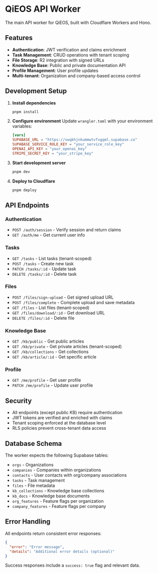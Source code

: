 # QiEOS API Worker

The main API worker for QiEOS, built with Cloudflare Workers and Hono.

## Features

- **Authentication**: JWT verification and claims enrichment
- **Task Management**: CRUD operations with tenant scoping
- **File Storage**: R2 integration with signed URLs
- **Knowledge Base**: Public and private documentation API
- **Profile Management**: User profile updates
- **Multi-tenant**: Organization and company-based access control

## Development Setup

1. **Install dependencies**
   ```bash
   pnpm install
   ```

2. **Configure environment**
   Update `wrangler.toml` with your environment variables:
   ```toml
   [vars]
   SUPABASE_URL = "https://vwqkhjnkummwtvfxgqml.supabase.co"
   SUPABASE_SERVICE_ROLE_KEY = "your_service_role_key"
   OPENAI_API_KEY = "your_openai_key"
   STRIPE_SECRET_KEY = "your_stripe_key"
   ```

3. **Start development server**
   ```bash
   pnpm dev
   ```

4. **Deploy to Cloudflare**
   ```bash
   pnpm deploy
   ```

## API Endpoints

### Authentication
- `POST /auth/session` - Verify session and return claims
- `GET /auth/me` - Get current user info

### Tasks
- `GET /tasks` - List tasks (tenant-scoped)
- `POST /tasks` - Create new task
- `PATCH /tasks/:id` - Update task
- `DELETE /tasks/:id` - Delete task

### Files
- `POST /files/sign-upload` - Get signed upload URL
- `POST /files/complete` - Complete upload and save metadata
- `GET /files` - List files (tenant-scoped)
- `GET /files/download/:id` - Get download URL
- `DELETE /files/:id` - Delete file

### Knowledge Base
- `GET /kb/public` - Get public articles
- `GET /kb/private` - Get private articles (tenant-scoped)
- `GET /kb/collections` - Get collections
- `GET /kb/article/:id` - Get specific article

### Profile
- `GET /me/profile` - Get user profile
- `PATCH /me/profile` - Update user profile

## Security

- All endpoints (except public KB) require authentication
- JWT tokens are verified and enriched with claims
- Tenant scoping enforced at the database level
- RLS policies prevent cross-tenant data access

## Database Schema

The worker expects the following Supabase tables:
- `orgs` - Organizations
- `companies` - Companies within organizations
- `contacts` - User contacts with org/company associations
- `tasks` - Task management
- `files` - File metadata
- `kb_collections` - Knowledge base collections
- `kb_docs` - Knowledge base documents
- `org_features` - Feature flags per organization
- `company_features` - Feature flags per company

## Error Handling

All endpoints return consistent error responses:
```json
{
  "error": "Error message",
  "details": "Additional error details (optional)"
}
```

Success responses include a `success: true` flag and relevant data.
